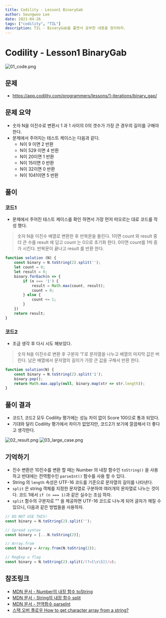 ```yaml
---
title: Codility - Lesson1 BinaryGab
author: Seungwoo Lee
date: 2021-04-26
tags: ["codility", "TIL"]
description: TIL - BinaryGab을 풀면서 공부한 내용을 정리하자.
---
```


# Codility - Lesson1 BinaryGab

![01_code.png](/img/20210426/01_code.png)

## 문제 
* https://app.codility.com/programmers/lessons/1-iterations/binary_gap/ 

## 문제 요약 
* 숫자 N을 이진수로 변환시 1 과 1 사이의 0의 갯수가 가장 큰 경우의 길이를 구해야 한다.
* 문제에서 주어지는 테스트 케이스는 다음과 같다. 
    - N이 9 이면 2 반환
    - N이 529 이면 4 반환
    - N이 20이면 1 반환
    - N이 15이면 0 반환 
    - N이 32이면 0 반환
    - N이 1041이면 5 반환


## 풀이

### 코드1
* 문제에서 주어진 테스트 케이스를 확인 하면서 가장 먼저 떠오르는 대로 코드를 작성 했다.
> 숫자 N을 이진수 배열로 변환한 후 반복문을 돌린다. 1이면 count 와 result 중 더 큰 수를 result 에 담고 count 는 0으로 초기화 한다. 0이면 count를 1씩 증가 시킨다. 반복문이 끝나고 result 를 반환 한다.

```js
function solution (N) {
    const binary = N.toString(2).split('');
    let count = 0;
    let result = 0;
    binary.forEach(n => {
        if (n === '1') {
            result = Math.max(count, result);
            count = 0;
        } else {
            count += 1;
        }
    })
    return result;
}
```

### 코드2
* 조금 생각 후 다시 시도 해보았다.
> 숫자 N을 이진수로 변환 후 구분자 '1'로 문자열을 나누고 배열의 마지막 값은 버린다. 남은 배열에서 문자열의 길이가 가장 큰 값을 구해서 반환 한다.

```js
function solution(N) {
    const binary = N.toString(2).split('1');
    binary.pop();
    return Math.max.apply(null, binary.map(str => str.length));
}
```


## 풀이 결과 
* 코드1, 코드2 모두 Codility 평가에는 성능 차이 없이 Score 100으로 통과 되었다.
* 기대와 달리 Codility 평가에서 차이가 없었지만, 코드2가 보기에 깔끔해서 더 좋다고 생각한다. 


![02_result.png](/img/20210426/02_result.png)
![03_large_case.png](/img/20210426/03_large_case.png)


## 기억하기
* 진수 변환은 10진수를 변환 할 때는 Number 의 내장 함수인 `toString()` 을 사용하고 반대에는 전역함수인 `parseInt()` 함수를 사용 할 수 있다.
* String 의 `length` 속성은 UTF-16 코드를 기준으로 문자열의 길이를 나타낸다.
* `split` 은 string 객체를 지정한 문자열로 구분하여 여러개의 문자열로 나누는 것이다. 코드 1에서 `if (n === 1)`과 같은 실수는 조심 하자.
* `split` 함수의 구분자로 "" 을 제공하면 UTF-16 코드로 나누게 되어 글자가 깨질 수 있으니, 다음과 같은 방법들을 사용하자.

```js
// DO NOT USE THIS!
const binary = N.toString(2).split('');

// Spread syntax
const binary = [...N.toString(2)];

// Array.from
const binary = Array.from(N.toString(2));

// RegExp u flag
const binary = N.toString(2).split(/(?=[\s\S])/u);

```

## 참조링크
* [MDN 문서 - Number의 내장 함수 toString](https://developer.mozilla.org/ko/docs/Web/JavaScript/Reference/Global_Objects/Number/toString)
* [MDN 문서 - String의 내장 함수 split](https://developer.mozilla.org/ko/docs/Web/JavaScript/Reference/Global_Objects/String/split)
* [MDN 문서 - 전역함수 parseInt](https://developer.mozilla.org/ko/docs/Web/JavaScript/Reference/Global_Objects/parseInt)
* [스택 오버 플로우 How to get character array from a string?](https://stackoverflow.com/questions/4547609/how-to-get-character-array-from-a-string/34717402#34717402)